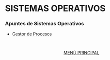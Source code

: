 # SISTEMAS OPERATIVOS
### Apuntes de Sistemas Operativos

- [Gestor de Procesos](indice/01_introduccion.md)
<br>
<div align="center">

<a href="../README.md">MENÚ PRINCIPAL</a>
</div>
